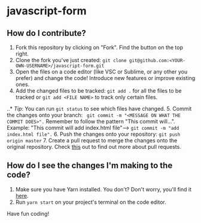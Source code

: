 # javascript-form

## How do I contribute?
1. Fork this repository by clicking on "Fork". Find the button on the top right.
2. Clone the fork you've just created: ```git clone git@github.com:<YOUR-OWN-USERNAME>/javascript-form.git```
3. Open the files on a code editor (like VSC or Sublime, or any other you prefer) and change the code! Introduce new features or improve existing ones.
4. Add the changed files to be tracked: ```git add .``` for all the files to be tracked or ```git add <FILE NAME>``` to track only certain files.

..* _Tip_: You can run ```git status``` to see which files have changed.
5. Commit the changes onto your branch: ``` git commit -m "<MESSAGE ON WHAT THE COMMIT DOES>".``` 
Remember to follow the pattern "This commit will...". Example: "This commit will add index.html file"--> ```git commit -m "add index.html file".```
6. Push the changes onto your repository: ```git push origin master```
7. Create a pull request to merge the changes onto the original repository. Check [this](https://help.github.com/en/github/collaborating-with-issues-and-pull-requests/about-pull-requests) out to find out more about pull requests.


## How do I see the changes I'm making to the code?
1. Make sure you have Yarn installed. You don't? Don't worry, you'll find it [here](https://classic.yarnpkg.com/en/docs/getting-started).
2. Run ```yarn start``` on your project's terminal on the code editor.

Have fun coding!
